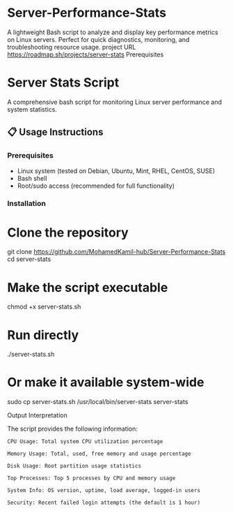 # Server-Performance-Stats

A lightweight Bash script to analyze and display key performance metrics on Linux servers. Perfect for quick diagnostics, monitoring, and troubleshooting resource usage.
project URL https://roadmap.sh/projects/server-stats
Prerequisites

# Server Stats Script

A comprehensive bash script for monitoring Linux server performance and system statistics.

## 📋 Usage Instructions

### Prerequisites
- Linux system (tested on Debian, Ubuntu, Mint, RHEL, CentOS, SUSE)
- Bash shell
- Root/sudo access (recommended for full functionality)

### Installation


# Clone the repository
git clone https://github.com/MohamedKamil-hub/Server-Performance-Stats
cd server-stats

# Make the script executable
chmod +x server-stats.sh
# Run directly
./server-stats.sh

# Or make it available system-wide
sudo cp server-stats.sh /usr/local/bin/server-stats
server-stats

Output Interpretation

The script provides the following information:

    CPU Usage: Total system CPU utilization percentage

    Memory Usage: Total, used, free memory and usage percentage

    Disk Usage: Root partition usage statistics

    Top Processes: Top 5 processes by CPU and memory usage

    System Info: OS version, uptime, load average, logged-in users

    Security: Recent failed login attempts (the default is 1 hour) 
